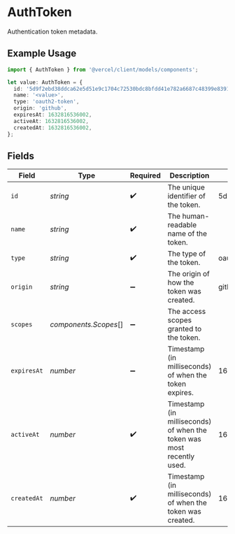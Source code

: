 # AuthToken

Authentication token metadata.

## Example Usage

```typescript
import { AuthToken } from '@vercel/client/models/components';

let value: AuthToken = {
  id: '5d9f2ebd38ddca62e5d51e9c1704c72530bdc8bfdd41e782a6687c48399e8391',
  name: '<value>',
  type: 'oauth2-token',
  origin: 'github',
  expiresAt: 1632816536002,
  activeAt: 1632816536002,
  createdAt: 1632816536002,
};
```

## Fields

| Field       | Type                  | Required           | Description                                                           | Example                                                          |
| ----------- | --------------------- | ------------------ | --------------------------------------------------------------------- | ---------------------------------------------------------------- |
| `id`        | _string_              | :heavy_check_mark: | The unique identifier of the token.                                   | 5d9f2ebd38ddca62e5d51e9c1704c72530bdc8bfdd41e782a6687c48399e8391 |
| `name`      | _string_              | :heavy_check_mark: | The human-readable name of the token.                                 |                                                                  |
| `type`      | _string_              | :heavy_check_mark: | The type of the token.                                                | oauth2-token                                                     |
| `origin`    | _string_              | :heavy_minus_sign: | The origin of how the token was created.                              | github                                                           |
| `scopes`    | _components.Scopes_[] | :heavy_minus_sign: | The access scopes granted to the token.                               |                                                                  |
| `expiresAt` | _number_              | :heavy_minus_sign: | Timestamp (in milliseconds) of when the token expires.                | 1632816536002                                                    |
| `activeAt`  | _number_              | :heavy_check_mark: | Timestamp (in milliseconds) of when the token was most recently used. | 1632816536002                                                    |
| `createdAt` | _number_              | :heavy_check_mark: | Timestamp (in milliseconds) of when the token was created.            | 1632816536002                                                    |
